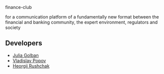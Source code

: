 finance-club

for a communication platform of a fundamentally new format between the financial and banking community, the expert environment, regulators and society

## Developers

- [Julia Golban](https://github.com/JuliaGolban)
- [Vladislav Popov](https://github.com/StudentVlad5)
- [Heorgii Rushchak](https://github.com/Heorgii)
